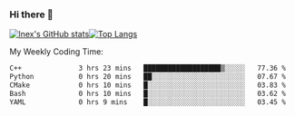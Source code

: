 ### Hi there 👋
[![lnex's GitHub stats](https://github-readme-stats.vercel.app/api?username=lnexenl&count_private=true&show_icons=true)](https://github.com/anuraghazra/github-readme-stats)[![Top Langs](https://github-readme-stats.vercel.app/api/top-langs/?username=lnexenl&layout=compact&langs_count=8&exclude_repo=32-bit-MIPS-CPU)](https://github.com/anuraghazra/github-readme-stats)

My Weekly Coding Time:
<!--START_SECTION:waka-->

```txt
C++              3 hrs 23 mins   ███████████████████▒░░░░░   77.36 %
Python           0 hrs 20 mins   ██░░░░░░░░░░░░░░░░░░░░░░░   07.67 %
CMake            0 hrs 10 mins   █░░░░░░░░░░░░░░░░░░░░░░░░   03.83 %
Bash             0 hrs 10 mins   █░░░░░░░░░░░░░░░░░░░░░░░░   03.62 %
YAML             0 hrs 9 mins    █░░░░░░░░░░░░░░░░░░░░░░░░   03.45 %
```

<!--END_SECTION:waka-->
